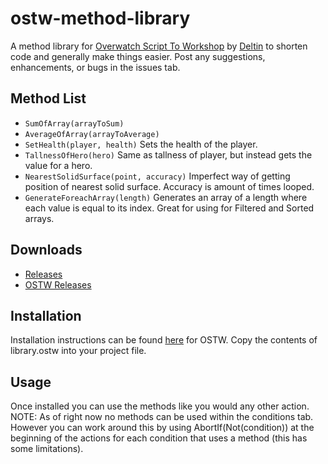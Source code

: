# ostw-method-library
A method library for [Overwatch Script To Workshop](https://github.com/ItsDeltin/Overwatch-Script-To-Workshop/) by [Deltin](https://github.com/ItsDeltin/) to shorten code and generally make things easier. Post any suggestions, enhancements, or bugs in the issues tab.

## Method List
- `SumOfArray(arrayToSum)`
- `AverageOfArray(arrayToAverage)`
- `SetHealth(player, health)` Sets the health of the player.
- `TallnessOfHero(hero)` Same as tallness of player, but instead gets the value for a hero.
- `NearestSolidSurface(point, accuracy)` Imperfect way of getting position of nearest solid surface. Accuracy is amount of times looped.
- `GenerateForeachArray(length)` Generates an array of a length where each value is equal to its index. Great for using for Filtered and Sorted arrays.

## Downloads
- [Releases](https://github.com/TrueCP6/ostw-method-library/releases/)
- [OSTW Releases](https://github.com/ItsDeltin/Overwatch-Script-To-Workshop/releases/)

## Installation
Installation instructions can be found [here](https://github.com/ItsDeltin/Overwatch-Script-To-Workshop/) for OSTW. Copy the contents of library.ostw into your project file.

## Usage
Once installed you can use the methods like you would any other action. NOTE: As of right now no methods can be used within the conditions tab. However you can work around this by using AbortIf(Not(condition)) at the beginning of the actions for each condition that uses a method (this has some limitations).